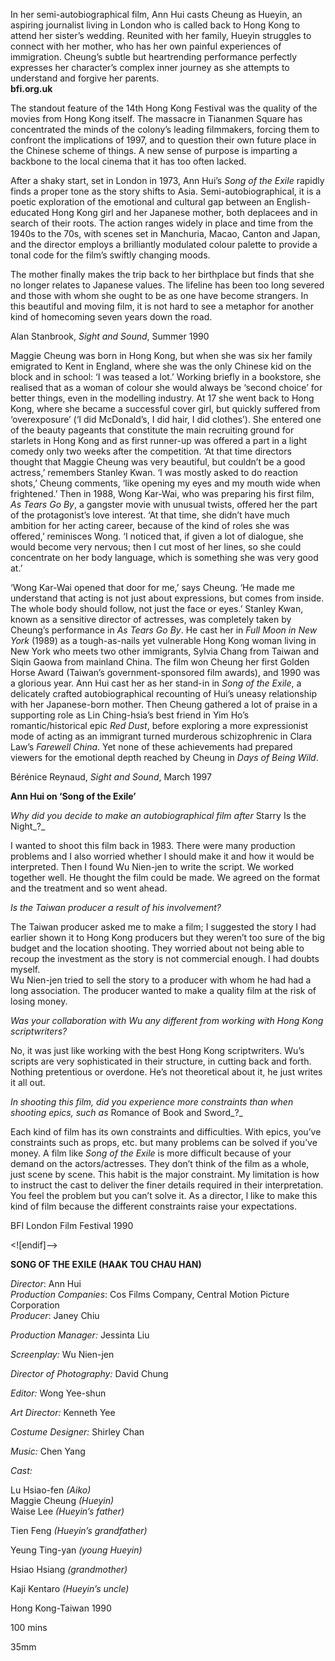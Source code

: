 
In her semi-autobiographical film, Ann Hui casts Cheung as Hueyin, an aspiring journalist living in London who is called back to Hong Kong to attend her sister’s wedding. Reunited with her family, Hueyin struggles to connect with her mother, who has her own painful experiences of immigration. Cheung’s subtle but heartrending performance perfectly expresses her character’s complex inner journey as she attempts to understand and forgive her parents.  
**bfi.org.uk**

The standout feature of the 14th Hong Kong Festival was the quality of the movies from Hong Kong itself. The massacre in Tiananmen Square has concentrated the minds of the colony’s leading filmmakers, forcing them to confront the implications of 1997, and to question their own future place in the Chinese scheme of things. A new sense of purpose is imparting a backbone to the local cinema that it has too often lacked.

After a shaky start, set in London in 1973, Ann Hui’s _Song of the Exile_ rapidly finds a proper tone as the story shifts to Asia. Semi-autobiographical, it is a poetic exploration of the emotional and cultural gap between an English-educated Hong Kong girl and her Japanese mother, both deplacees and in search of their roots. The action ranges widely in place and time from the 1940s to the 70s, with scenes set in Manchuria, Macao, Canton and Japan, and the director employs a brilliantly modulated colour palette to provide a tonal code for the film’s swiftly changing moods.

The mother finally makes the trip back to her birthplace but finds that she no longer relates to Japanese values. The lifeline has been too long severed and those with whom she ought to be as one have become strangers. In this beautiful and moving film, it is not hard to see a metaphor for another kind of homecoming seven years down the road.

Alan Stanbrook, _Sight and Sound_, Summer 1990

Maggie Cheung was born in Hong Kong, but when she was six her family emigrated to Kent in England, where she was the only Chinese kid on the block and in school: ‘I was teased a lot.’ Working briefly in a bookstore, she realised that as a woman of colour she would always be ‘second choice’ for better things, even in the modelling industry. At 17 she went back to Hong Kong, where she became a successful cover girl, but quickly suffered from ‘overexposure’ (‘I did McDonald’s, I did hair, I did clothes’). She entered one of the beauty pageants that constitute the main recruiting ground for starlets in Hong Kong and as first runner-up was offered a part in a light comedy only two weeks after the competition. ‘At that time directors thought that Maggie Cheung was very beautiful, but couldn’t be a good actress,’ remembers Stanley Kwan. ‘I was mostly asked to do reaction shots,’ Cheung comments, ‘like opening my eyes and my mouth wide when frightened.’ Then in 1988, Wong Kar-Wai, who was preparing his first film, _As Tears Go By_, a gangster movie with unusual twists, offered her the part of the protagonist’s love interest. ‘At that time, she didn’t have much ambition for her acting career, because of the kind of roles she was offered,’ reminisces Wong. ‘I noticed that, if given a lot of dialogue, she would become very nervous; then I cut most of her lines, so she could concentrate on her body language, which is something she was very good at.’

‘Wong Kar-Wai opened that door for me,’ says Cheung. ‘He made me understand that acting is not just about expressions, but comes from inside. The whole body should follow, not just the face or eyes.’ Stanley Kwan, known as a sensitive director of actresses, was completely taken by Cheung’s performance in _As Tears Go By_. He cast her in _Full Moon in New York_ (1989) as a tough-as-nails yet vulnerable Hong Kong woman living in New York who meets two other immigrants, Sylvia Chang from Taiwan and Siqin Gaowa from mainland China. The film won Cheung her first Golden Horse Award (Taiwan’s government-sponsored film awards), and 1990 was a glorious year. Ann Hui cast her as her stand-in in _Song of the Exile_, a delicately crafted autobiographical recounting of Hui’s uneasy relationship with her Japanese-born mother. Then Cheung gathered a lot of praise in a supporting role as Lin Ching-hsia’s best friend in Yim Ho’s romantic/historical epic _Red Dust_, before exploring a more expressionist mode of acting as an immigrant turned murderous schizophrenic in Clara Law’s _Farewell China_. Yet none of these achievements had prepared viewers for the emotional depth reached by Cheung in _Days of Being Wild_.

Bérénice Reynaud, _Sight and Sound_, March 1997

**Ann Hui on ‘Song of the Exile’**

_Why did you decide to make an autobiographical film after_ Starry Is the Night_?_

I wanted to shoot this film back in 1983. There were many production problems and I also worried whether l should make it and how it would be interpreted. Then I found Wu Nien-jen to write the script. We worked together well. He thought the film could be made. We agreed on the format and the treatment and so went ahead.

_Is the Taiwan producer a result of his involvement?_

The Taiwan producer asked me to make a film; I suggested the story I had earlier shown it to Hong Kong producers but they weren’t too sure of the big budget and the location shooting. They worried about not being able to recoup the investment as the story is not commercial enough. I had doubts myself.  
Wu Nien-jen tried to sell the story to a producer with whom he had had a long association. The producer wanted to make a quality film at the risk of losing money.

_Was your collaboration with Wu any different from working with Hong Kong scriptwriters?_

No, it was just like working with the best Hong Kong scriptwriters. Wu’s scripts are very sophisticated in their structure, in cutting back and forth. Nothing pretentious or overdone. He’s not theoretical about it, he just writes it all out.

_In shooting this film, did you experience more constraints than when shooting epics, such as_ Romance of Book and Sword_?_

Each kind of film has its own constraints and difficulties. With epics, you’ve constraints such as props, etc. but many problems can be solved if you’ve money. A film like _Song of the Exile_ is more difficult because of your demand on the actors/actresses. They don’t think of the film as a whole, just scene by scene. This habit is the major constraint. My limitation is how to instruct the cast to deliver the finer details required in their interpretation. You feel the problem but you can’t solve it. As a director, l like to make this kind of film because the different constraints raise your expectations.

BFI London Film Festival 1990

<![endif]-->

**SONG OF THE EXILE (HAAK TOU CHAU HAN)**

_Director_: Ann Hui  
_Production Companies_: Cos Films Company, Central Motion Picture Corporation  
_Producer_: Janey Chiu

_Production Manager:_ Jessinta Liu

_Screenplay:_ Wu Nien-jen

_Director of Photography:_ David Chung

_Editor:_ Wong Yee-shun

_Art Director:_ Kenneth Yee

_Costume Designer:_ Shirley Chan

_Music:_ Chen Yang

_Cast:_

Lu Hsiao-fen _(Aiko)_  
Maggie Cheung _(Hueyin)_  
Waise Lee _(Hueyin’s father)_

Tien Feng _(Hueyin’s grandfather)_

Yeung Ting-yan _(young Hueyin)_

Hsiao Hsiang _(grandmother)_

Kaji Kentaro _(Hueyin’s uncle)_

Hong Kong-Taiwan 1990

100 mins

35mm
<!--stackedit_data:
eyJoaXN0b3J5IjpbMTg5ODExMDU3OF19
-->